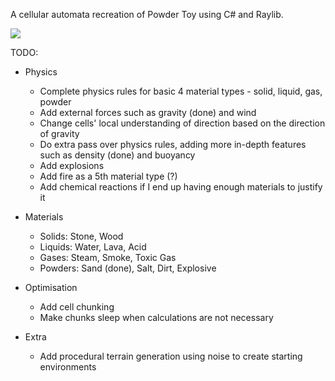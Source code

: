 A cellular automata recreation of Powder Toy using C# and Raylib.

![](Media/sand.gif)

TODO:

- Physics
  - Complete physics rules for basic 4 material types - solid, liquid, gas, powder
  - Add external forces such as gravity (done) and wind
  - Change cells' local understanding of direction based on the direction of gravity
  - Do extra pass over physics rules, adding more in-depth features such as density (done) and buoyancy
  - Add explosions
  - Add fire as a 5th material type (?)
  - Add chemical reactions if I end up having enough materials to justify it

- Materials
  - Solids: Stone, Wood
  - Liquids: Water, Lava, Acid
  - Gases: Steam, Smoke, Toxic Gas
  - Powders: Sand (done), Salt, Dirt, Explosive

- Optimisation
  - Add cell chunking
  - Make chunks sleep when calculations are not necessary

- Extra
  - Add procedural terrain generation using noise to create starting environments

